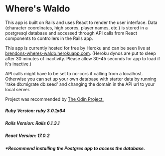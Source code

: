 <h1>Where's Waldo</h1>

<p>This app is built on Rails and uses React to render the user interface. Data (character coordinates, high scores, player names, etc.) is stored in a postgresql database and accessed through API calls from React components to controllers in the Rails app. <p>

<p>This app is currently hosted for free by Heroku and can be seen live at <a href='https://brendons-wheres-waldo.herokuapp.com'>brendons-wheres-waldo.herokuapp.com</a>. (Heroku dynos are put to sleep after 30 minutes of inactivity. Please allow 30-45 seconds for app to load if it's inactive.)<p>
  
 <p>API calls might have to be set to no-cors if calling from a localhost. Otherwise you can set up your own database with starter data by running 'rake db:migrate db:seed' and changing the domain in the API url to your local server. </p>
  
 <p>Project was recommended by <a href='https://www.theodinproject.com/'>The Odin Project.</a></p>
  
<h5>Ruby Version: ruby 3.0.1p64</h5>
<h5>Rails Version: Rails 6.1.3.1</h5>
<h5>React Version: 17.0.2</h5>

<h5><i>*Recommend installing the Postgres app to access the database.</i></h5>
